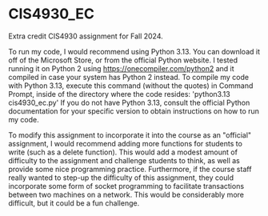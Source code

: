 # CIS4930_EC
Extra credit CIS4930 assignment for Fall 2024.

To run my code, I would recommend using Python 3.13. You can download it off of the Microsoft Store, or from the official Python website. I tested running it on Python 2 using https://onecompiler.com/python2 and it compiled in case your system has Python 2 instead.
To compile my code with Python 3.13, execute this command (without the quotes) in Command Prompt, inside of the directory where the code resides: 
  'python3.13 cis4930_ec.py'
If you do not have Python 3.13, consult the official Python documentation for your specific version to obtain instructions on how to run my code.

To modify this assignment to incorporate it into the course as an "official" assignment, I would recommend adding more functions for students to write (such as a delete function). This would add a modest amount of difficulty to the assignment and challenge students to think, as well as provide some nice programming practice. Furthermore, if the course staff really wanted to step-up the difficulty of this assignment, they could incorporate some form of socket programming to facilitate transactions between two machines on a network. This would be considerably more difficult, but it could be a fun challenge.

